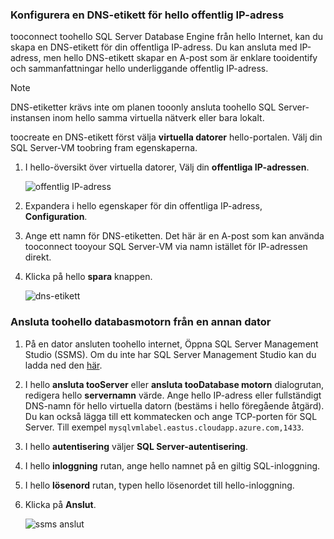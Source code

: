 ### <a name="configure-a-dns-label-for-hello-public-ip-address"></a>Konfigurera en DNS-etikett för hello offentlig IP-adress

tooconnect toohello SQL Server Database Engine från hello Internet, kan du skapa en DNS-etikett för din offentliga IP-adress. Du kan ansluta med IP-adress, men hello DNS-etikett skapar en A-post som är enklare tooidentify och sammanfattningar hello underliggande offentlig IP-adress.

> [!NOTE]
> DNS-etiketter krävs inte om planen tooonly ansluta toohello SQL Server-instansen inom hello samma virtuella nätverk eller bara lokalt.

toocreate en DNS-etikett först välja **virtuella datorer** hello-portalen. Välj din SQL Server-VM toobring fram egenskaperna.

1. I hello-översikt över virtuella datorer, Välj din **offentliga IP-adressen**.

    ![offentlig IP-adress](./media/virtual-machines-sql-server-connection-steps/rm-public-ip-address.png)

1. Expandera i hello egenskaper för din offentliga IP-adress, **Configuration**.

1. Ange ett namn för DNS-etiketten. Det här är en A-post som kan använda tooconnect tooyour SQL Server-VM via namn istället för IP-adressen direkt.

1. Klicka på hello **spara** knappen.

    ![dns-etikett](./media/virtual-machines-sql-server-connection-steps/rm-dns-label.png)

### <a name="connect-toohello-database-engine-from-another-computer"></a>Ansluta toohello databasmotorn från en annan dator

1. På en dator ansluten toohello internet, Öppna SQL Server Management Studio (SSMS). Om du inte har SQL Server Management Studio kan du ladda ned den [här](https://docs.microsoft.com/sql/ssms/download-sql-server-management-studio-ssms).

1. I hello **ansluta tooServer** eller **ansluta tooDatabase motorn** dialogrutan, redigera hello **servernamn** värde. Ange hello IP-adress eller fullständigt DNS-namn för hello virtuella datorn (bestäms i hello föregående åtgärd). Du kan också lägga till ett kommatecken och ange TCP-porten för SQL Server. Till exempel `mysqlvmlabel.eastus.cloudapp.azure.com,1433`.

1. I hello **autentisering** väljer **SQL Server-autentisering**.

1. I hello **inloggning** rutan, ange hello namnet på en giltig SQL-inloggning.

1. I hello **lösenord** rutan, typen hello lösenordet till hello-inloggning.

1. Klicka på **Anslut**.

    ![ssms anslut](./media/virtual-machines-sql-server-connection-steps/rm-ssms-connect.png)